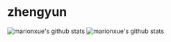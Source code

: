 # zhengyun


![marionxue's github stats](https://github-readme-stats.vercel.app/api?username=zhengyun01&theme=radical) 
![marionxue's github stats](https://github-readme-stats.vercel.app/api?username=zhengyun01&show_icons=true&theme=radical) 
